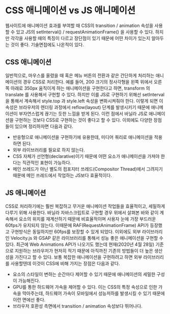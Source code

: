 # CSS 애니메이션 vs JS 애니메이션

웹사이트에 애니메이션 효과를 부여할 때 CSS의 transition / animation 속성을 사용할 수 있고 JS의 setInterval() / requestAnimationFrame() 을 사용할 수 있다. 하지만 각각을 사용할 때의 특징이 다르고 장단점이 있기 때문에 어떤 차이가 있는지 알아두는 것이 좋다. 기술면접에도 나온적이 있다.

## CSS 애니메이션

일반적으로, 마우스를 올렸을 때 혹은 메뉴 버튼의 전환과 같은 간단하게 처리하는 애니메이션의 경우 CSS로 처리한다. 예를 들어, 200 크기의 정사각형을 왼쪽 위에서 오른쪽 아래로 350px 움직이게 하는 애니메이션을 구현한다고 하면, transform 의 translate 를 사용해서 구현할 수 있다. 하지만 이를 JS로 구현하기 위해선 setInterval 을 통해서 계속해서 style.top 과 style.left 속성을 변화시켜줘야 한다. 이렇게 되면 이 속성은 브라우저의 렌더링 과정에서 reflow(layout) 단계를 발생시키기 때문에 애니메이션이 부자연스럽게 끊기는 듯한 느낌을 받게 된다. 이런 점에서 바닐라 JS로 애니메이션을 구현하는 것보다 CSS로 구현하는 것이 좋다고 할 수 있다. 이외에도 다양한 장점들이 있으며 정리하자면 다음과 같다.

- 반응형으로 애니메이션을 구현하기에 유용한데, 미디어 쿼리로 애니메이션을 적용하면 된다.
- 외부 라이브러리를 필요로 하지 않는다.
- CSS 자체가 선언형(declarative)이기 때문에 어떤 요소가 애니메이션을 가져야 한다는 직관적인 표현이 가능하다.
- 메인 쓰레드가 아닌 별도의 컴포지터 쓰레드(Compositor Thread)에서 그려지기 때문에 메인 쓰레드에서 작업하는 JS보다 효율적이다.

## JS 애니메이션

CSS로 처리하기에는 훨씬 복잡하고 무거운 애니메이션 작업들을 효율적이고, 세밀하게 다루기 위해 사용한다. 바닐라 자바스크립트로 구현할 경우 위에서 살펴본 바와 같이 계속해서 요소의 위치를 재계산하기 때문에 비효율적이며 사용자 눈에 가장 부드러운 60fps가 유지되지 않는다. 이때문에 RAF(RequestAnimationFrame) API가 등장했고 구현방식은 동일하지만 60fps를 보장할 수 있게 되었다. 이외에도 외부 라이브러리인 Velocity.js 와 GSAP 같은 라이브러리를 통해서 성능 좋은 애니메이션을 구현할 수 있다. 최근에 Web Animations API가 나오기도 했는데 현재(2020년 4월 28일) 기준으로 지원하는 브라우저가 현저히 적기 때문에 아직까진 기존의 방법들이 더 높은 생산성을 가진다고 할 수 있다. 보통 복잡한 애니메이션을 구현하려고 하면 외부 라이브러리를 사용할텐데 이것이 CSS에 비해 가지는 장점은 다음과 같다.

- 요소의 스타일이 변하는 순간마다 제어할 수 있기 때문에 애니메이션의 세밀한 구성이 가능해진다.
- GPU를 통한 하드웨어 가속을 제어할 수 있다. 이는 CSS의 특정 속성으로 인한 가속을 막아주는데, 하드웨어 가속이 모바일에서 성능저하를 발생시킬 수 있기 때문에 이런 면에선 좋다.
- 브라우저 호환성 측면에서 transition / animation 속성보다 뛰어나다.
